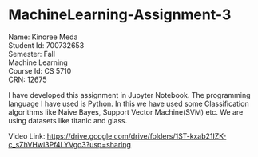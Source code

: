 # MachineLearning-Assignment-3

Name: Kinoree Meda  
Student Id: 700732653  
Semester: Fall  
Machine Learning  
Course Id: CS 5710  
CRN: 12675  

I have developed this assignment in Jupyter Notebook. The programming language I have used is Python. In this we have used some Classification algorithms like Naive Bayes, Support Vector Machine(SVM) etc. We are using datasets like titanic and glass. 

Video Link: https://drive.google.com/drive/folders/1ST-kxab21IZK-c_sZhVHwi3Pf4LYVgo3?usp=sharing
